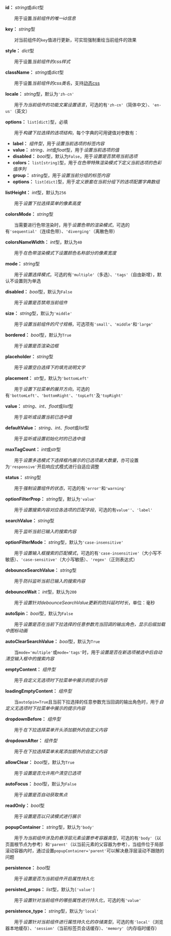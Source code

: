 **id：** *string*或*dict*型

　　用于设置*当前组件的唯一id信息*

**key：** *string*型

　　对当前组件的`key`值进行更新，可实现强制重绘当前组件的效果

**style：** *dict*型

　　用于设置*当前组件的css样式*

**className：** *string*或*dict*型

　　用于设置*当前组件的css类名*，支持[动态css](/advanced-classname)

**locale：** *string*型，默认为`'zh-cn'`

　　用于*为当前组件的功能文案设置语言*，可选的有`'zh-cn'`（简体中文）、`'en-us'`（英文）

**options：** `list[dict]`型，必填

　　用于*构建下拉选择的选项结构*，每个字典的可用键值对参数有：

- **label：** *组件型*，用于*设置当前选项的标签内容*
- **value：** *string*、*int*或*float*型，用于*设置当前选项的值*
- **disabled：** *bool*型，默认为`False`，用于*设置是否禁用当前选项*
- **colors：** `list[string]`型，用于*在色带特殊渲染模式下定义当前选项的色彩值序列*
- **group：** *string*型，用于*设置当前分组的标签内容*
- **options：** `list[dict]`型，用于*定义嵌套在当前分组下的选项配置字典数组*

**listHeight：** *int*型，默认为`256`

　　用于*设置下拉选择菜单的像素高度*

**colorsMode：** *string*型

　　当需要进行色带渲染时，用于*设置色带的渲染模式*，可选的有`'sequential'`（连续色带）、`'diverging'`（离散色带）

**colorsNameWidth：** *int*型，默认为`40`

　　用于*在色带渲染模式下设置颜色名称部分的像素宽度*

**mode：** *string*型

　　用于*设置选择模式*，可选的有`'multiple'`（多选）、`'tags'`（自由新增），默认不设置则为单选

**disabled：** *bool*型，默认为`False`

　　用于*设置是否禁用当前组件*

**size：** *string*型，默认为`'middle'`

　　用于*设置当前组件的尺寸规格*，可选项有`'small'`、`'middle'`和`'large'`

**bordered：** *bool*型，默认为`True`

　　用于*设置是否渲染边框*

**placeholder：** *string*型

　　用于*设置空白选择下的填充说明文字*

**placement：** *str*型，默认为`'bottomLeft'`

　　用于*设置下拉菜单的展开方向*，可选的有`'bottomLeft'`、`'bottomRight'`、`'topLeft'`及`'topRight'`

**value：** *string*、*int*、*float*或*list*型

　　用于*监听或设置当前已选中值*

**defaultValue：** *string*、*int*、*float*或*list*型

　　用于*监听或设置初始化时的已选中值*

**maxTagCount：** *int*或*str*型

　　用于*设置多选模式下选择框内展示的已选项最大数量*，亦可设置为`'responsive'`开启响应式模式进行自适应调整

**status：** *string*型

　　用于*强制设置组件的状态*，可选的有`'error'`和`'warning'`

**optionFilterProp：** *string*型，默认为`'value'`

　　用于*设置搜索内容对应各选项的匹配字段*，可选的有`value''`、`'label'`

**searchValue：** *string*型

　　用于*监听当前已输入的搜索内容*

**optionFilterMode：** *string*型，默认为`'case-insensitive'`

　　用于*设置输入框搜索的匹配模式*，可选的有`'case-insensitive'`（大小写不敏感）、`'case-sensitive'`（大小写敏感）、`'regex'`（正则表达式）

**debounceSearchValue：** *string*型

　　用于*防抖监听当前已输入的搜索内容*

**debounceWait：** *int*型，默认为`200`

　　用于*设置针对debounceSearchValue更新的防抖延时时长*，单位：毫秒

**autoSpin：** *bool*型，默认为`False`

　　用于*设置是否在当前下拉选择的任意参数充当回调的输出角色，显示后缀加载中图标动画*

**autoClearSearchValue：** *bool*型，默认为`True`

　　当`mode='multiple'`或`mode='tags'`时，用于*设置是否在新选项被选中后自动清空输入框中的搜索内容*

**emptyContent：** *组件型*

　　用于*自定义无选项时下拉菜单中展示的提示内容*

**loadingEmptyContent：** *组件型*

　　当`autoSpin=True`且当前下拉选择的任意参数充当回调的输出角色时，用于*自定义无选项时下拉菜单中展示的提示内容*

**dropdownBefore：** *组件型*

　　用于*在下拉选择菜单开头添加额外的自定义内容*

**dropdownAfter：** *组件型*

　　用于*在下拉选择菜单末尾添加额外的自定义内容*

**allowClear：** *bool*型，默认为`True`

　　用于*设置是否允许用户清空已选项*

**autoFocus：** *bool*型，默认为`False`

　　用于*设置是否自动获取焦点*

**readOnly：** *bool*型

　　用于*设置是否以只读模式进行展示*

**popupContainer：** *string*型，默认为`'body'`

　　用于*为当前组件涉及的悬浮层元素设置参考容器类型*，可选的有`'body'`（以页面根节点为参考）和`'parent'`（以当前元素的父容器为参考），当组件位于局部滚动容器内时，通过设置`popupContainer='parent'`可以解决悬浮层滚动不跟随的问题

**persistence：** *bool*型

　　用于*设置是否为当前组件开启属性持久化*

**persisted_props：** *list*型，默认为`['value']`

　　用于*设置针对当前组件的哪些属性进行持久化*，可选的有`'value'`

**persistence_type：** *string*型，默认为`'local'`

　　用于*设置针对当前组件进行属性持久化的存储类型*，可选的有`'local'`（浏览器本地缓存）、`'session'`（当前标签页会话缓存）、`'memory'`（内存临时缓存）